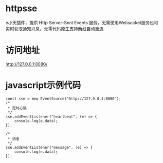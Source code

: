 # httpsse
e小天插件，提供 Http Server-Sent Events 服务，无需使用Websocket服务也可实时获取通知消息，无需代码原生支持断线自动重连

# 访问地址
http://127.0.0.1:8080/

# javascript示例代码
    const sse = new EventSource("http://127.0.0.1:8080");
    /*
     * 定时心跳
     */
    sse.addEventListener("heartbeat", (e) => {
        console.log(e.data);
    });

    /*
     * 消息
     */
    sse.addEventListener("message", (e) => {
        console.log(e.data);
    });
